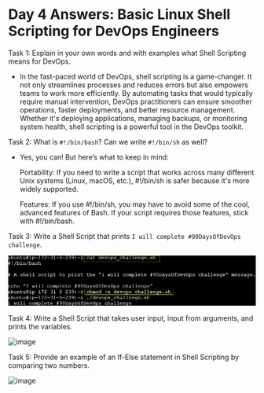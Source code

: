 
# Day 4 Answers: Basic Linux Shell Scripting for DevOps Engineers

Task 1: Explain in your own words and with examples what Shell Scripting means for DevOps.
- In the fast-paced world of DevOps, shell scripting is a game-changer. It not only streamlines processes and reduces errors but also empowers teams to work more efficiently. By automating tasks that would typically require manual intervention, DevOps practitioners can ensure smoother operations, faster deployments, and better resource management. Whether it's deploying applications, managing backups, or monitoring system health, shell scripting is a powerful tool in the DevOps toolkit.


Task 2: What is `#!/bin/bash`? Can we write `#!/bin/sh` as well?
- Yes, you can! But here’s what to keep in mind:

  Portability: If you need to write a script that works across many different Unix systems (Linux, macOS, etc.),
  #!/bin/sh is safer because it's more widely supported.

  Features: If you use #!/bin/sh, you may have to avoid some of the cool, advanced features of Bash. If your script
  requires those features, stick with #!/bin/bash.


Task 3: Write a Shell Script that prints `I will complete #90DaysOfDevOps challenge`.

![image](https://github.com/sdadu2206/90DaysOfDevOps/blob/master/2024/day04/image/task%203.png?raw=true)

Task 4: Write a Shell Script that takes user input, input from arguments, and prints the variables.

![image](https://github.com/sdadu2206/90DaysOfDevOps/blob/master/2024/day04/image/task%204.png?raw=true)

Task 5: Provide an example of an If-Else statement in Shell Scripting by comparing two numbers.

![image](https://github.com/sdadu2206/90DaysOfDevOps/blob/master/2024/day04/image/task%205.png?raw=true)
